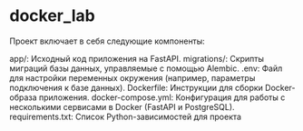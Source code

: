 # docker_lab
Проект включает в себя следующие компоненты:

app/: Исходный код приложения на FastAPI.
migrations/: Скрипты миграций базы данных, управляемые с помощью Alembic.
.env: Файл для настройки переменных окружения (например, параметры подключения к базе данных).
Dockerfile: Инструкции для сборки Docker-образа приложения.
docker-compose.yml: Конфигурация для работы с несколькими сервисами в Docker (FastAPI и PostgreSQL).
requirements.txt: Список Python-зависимостей для проекта
